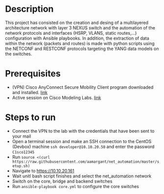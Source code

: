 # Description

This project has consisted on the creation and desing of a multilayered architecture network with layer 3 NEXUS switch and the automation of the network protocols and interfaces (HSRP, VLANS, static routes,...) configuration with Ansible playbooks. In addition, the extraction of data within the network (packets and routes) is made with python scripts using the NETCONF and RESTCONF protocols targeting the YANG data models on the switches.

# Prerequisites

- (VPN) Cisco AnyConnect Secure Mobility Client program downloaded and installed. [link](https://www.cisco.com/c/en/us/support/security/anyconnect-secure-mobility-client-v4-x/model.html#~tab-documents)
- Active session on Cisco Modeling Labs. [link](https://devnetsandbox.cisco.com/RM/Diagram/Index/45100600-b413-4471-b28e-b014eb824555?diagramType=Topology)

# Steps to run

- Connect the VPN to the lab with the credentials that have been sent to your mail
- Open a terminal session and make an SSH connection to the CentOS (Devbox) machine `ssh developer@10.10.20.50` and enter the password `C1sco12345`
- Run `source <(curl https://raw.githubusercontent.com/aamargant/net_automation/master/setup.sh)`
- Navigate to https://10.10.20.161
- Wait unitl bash script finishes and select the net_automation network
- Switch on the core, bridge and backend switches
- Run `ansible-playbook core.yml` to configure the core switches
